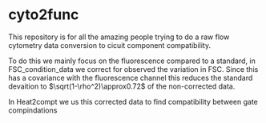 # cyto2func
This repository is for all the amazing people trying to do a raw flow cytometry data conversion to cicuit component compatibility.


To do this we mainly focus on the fluorescence compared to a standard, in FSC_condition_data we correct for observed the variation in FSC. Since this has a covariance with the fluorescence channel this reduces the standard devaition to $\sqrt(1-\rho^2)\approx0.72$ of the non-corrected data.

In Heat2compt we us this corrected data to find compatibility between gate compindations
